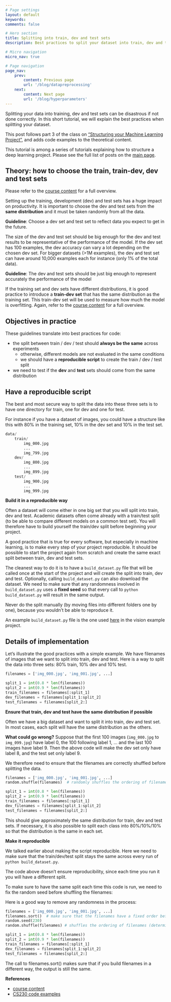 ```yaml
---
# Page settings
layout: default
keywords:
comments: false

# Hero section
title: Splitting into train, dev and test sets
description: Best practices to split your dataset into train, dev and test sets

# Micro navigation
micro_nav: true

# Page navigation
page_nav:
    prev:
        content: Previous page
        url: '/blog/datapreprocessing'
    next:
        content: Next page
        url: '/blog/hyperparameters'
---
```

Splitting your data into training, dev and test sets can be disastrous if not done correctly. In this short tutorial, we will explain the best practices when splitting your dataset.

This post follows part 3 of the class on [“Structuring your Machine Learning Project”](https://www.coursera.org/learn/machine-learning-projects), and adds code examples to the theoretical content.

This tutorial is among a series of tutorials explaining how to structure a deep learning project. Please see the full list of posts on the [main page](/blog).

    
## **Theory: how to choose the train, train-dev, dev and test sets**

Please refer to the [course content](https://www.coursera.org/learn/machine-learning-projects) for a full overview.

Setting up the training, development (dev) and test sets has a huge impact on productivity. It is important to choose the dev and test sets from the **same distribution** and it must be taken randomly from all the data.

**Guideline**: Choose a dev set and test set to reflect data you expect to get in the future.

The size of the dev and test set should be big enough for the dev and test results to be representative of the performance of the model. If the dev set has 100 examples, the dev accuracy can vary a lot depending on the chosen dev set. For bigger datasets (>1M examples), the dev and test set can have around 10,000 examples each for instance (only 1% of the total data).

**Guideline**: The dev and test sets should be just big enough to represent accurately the performance of the model

If the training set and dev sets have different distributions, it is good practice to introduce a **train-dev set** that has the same distribution as the training set. This train-dev set will be used to measure how much the model is overfitting. Again, refer to the [course content](https://www.coursera.org/learn/machine-learning-projects) for a full overview.

## **Objectives in practice**

These guidelines translate into best practices for code:
- the split between train / dev / test should **always be the same** across experiments
    - otherwise, different models are not evaluated in the same conditions
    - we should have a **reproducible script** to create the train / dev / test split
- we need to test if the **dev** and **test** sets should come from the same distribution

## **Have a reproducible script**

The best and most secure way to split the data into these three sets is to have one directory for train, one for dev and one for test.

For instance if you have a dataset of images, you could have a structure like this with 80% in the training set, 10% in the dev set and 10% in the test set.

```python
data/
    train/
        img_000.jpg
        ...
        img_799.jpg
    dev/
        img_800.jpg
        ...
        img_899.jpg
    test/
        img_900.jpg
        ...
        img_999.jpg
```

**Build it in a reproducible way**

Often a dataset will come either in one big set that you will split into train, dev and test. Academic datasets often come already with a train/test split (to be able to compare different models on a common test set). You will therefore have to build yourself the train/dev split before beginning your project.

A good practice that is true for every software, but especially in machine learning, is to make every step of your project reproducible. It should be possible to start the project again from scratch and create the same exact split between train, dev and test sets.

The cleanest way to do it is to have a `build_dataset.py` file that will be called once at the start of the project and will create the split into train, dev and test. Optionally, calling `build_dataset.py` can also download the dataset. We need to make sure that any randomness involved in `build_dataset.py` uses a **fixed seed** so that every call to `python build_dataset.py` will result in the same output.

Never do the split manually (by moving files into different folders one by one), because you wouldn’t be able to reproduce it.

An example `build_dataset.py` file is the one used [here](https://github.com/cs230-stanford/cs230-code-examples/blob/master/tensorflow/vision/build_dataset.py) in the vision example project.

## **Details of implementation**

Let’s illustrate the good practices with a simple example. We have filenames of images that we want to split into train, dev and test. Here is a way to split the data into three sets: 80% train, 10% dev and 10% test.

```python
filenames = ['img_000.jpg', 'img_001.jpg', ...]

split_1 = int(0.8 * len(filenames))
split_2 = int(0.9 * len(filenames))
train_filenames = filenames[:split_1]
dev_filenames = filenames[split_1:split_2]
test_filenames = filenames[split_2:]
```

**Ensure that train, dev and test have the same distribution if possible**

Often we have a big dataset and want to split it into train, dev and test set. In most cases, each split will have the same distribution as the others.

**What could go wrong?** Suppose that the first 100 images (`img_000.jpg` to `img_099.jpg`) have label 0, the 100 following label 1, … and the last 100 images have label 9. Then the above code will make the dev set only have label 8, and the test set only label 9.

We therefore need to ensure that the filenames are correctly shuffled before splitting the data.

```python
filenames = ['img_000.jpg', 'img_001.jpg', ...]
random.shuffle(filenames)  # randomly shuffles the ordering of filenames

split_1 = int(0.8 * len(filenames))
split_2 = int(0.9 * len(filenames))
train_filenames = filenames[:split_1]
dev_filenames = filenames[split_1:split_2]
test_filenames = filenames[split_2:]
```

This should give approximately the same distribution for train, dev and test sets. If necessary, it is also possible to split each class into 80%/10%/10% so that the distribution is the same in each set.

**Make it reproducible**

We talked earlier about making the script reproducible. Here we need to make sure that the train/dev/test split stays the same across every run of `python build_dataset.py`.

The code above doesn’t ensure reproducibility, since each time you run it you will have a different split.

To make sure to have the same split each time this code is run, we need to fix the random seed before shuffling the filenames:

Here is a good way to remove any randomness in the process:

```python
filenames = ['img_000.jpg', 'img_001.jpg', ...]
filenames.sort()  # make sure that the filenames have a fixed order before shuffling
random.seed(230)
random.shuffle(filenames) # shuffles the ordering of filenames (deterministic given the chosen seed)

split_1 = int(0.8 * len(filenames))
split_2 = int(0.9 * len(filenames))
train_filenames = filenames[:split_1]
dev_filenames = filenames[split_1:split_2]
test_filenames = filenames[split_2:]
```

The call to filenames.sort() makes sure that if you build filenames in a different way, the output is still the same.

**References**
- [course content](https://www.coursera.org/learn/machine-learning-projects)
- [CS230 code examples](https://github.com/cs230-stanford/cs230-code-examples)


